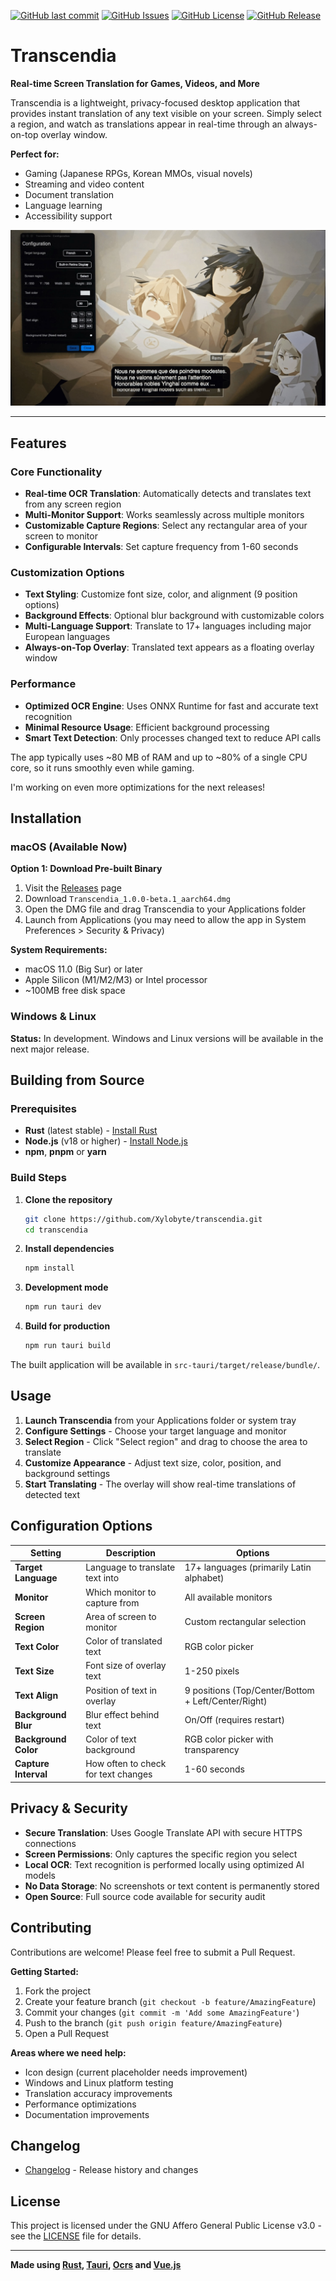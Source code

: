 [![GitHub last commit](https://img.shields.io/github/last-commit/Xylobyte/transcendia)](https://github.com/Xylobyte/transcendia/commits/main)
[![GitHub Issues](https://img.shields.io/github/issues/Xylobyte/transcendia)](https://github.com/Xylobyte/transcendia/issues)
[![GitHub License](https://img.shields.io/github/license/Xylobyte/transcendia)](LICENSE.txt)
[![GitHub Release](https://img.shields.io/github/v/release/Xylobyte/transcendia?include_prereleases)](https://github.com/Xylobyte/transcendia/releases)

# Transcendia

**Real-time Screen Translation for Games, Videos, and More**

Transcendia is a lightweight, privacy-focused desktop application that provides instant translation of any text visible
on your screen. Simply select a region, and watch as translations appear in real-time through an always-on-top overlay
window.

**Perfect for:**

- Gaming (Japanese RPGs, Korean MMOs, visual novels)
- Streaming and video content
- Document translation
- Language learning
- Accessibility support

![Transcendia Demo](/screenshots/opus-translated-in-french.jpeg)

---

## Features

### Core Functionality

- **Real-time OCR Translation**: Automatically detects and translates text from any screen region
- **Multi-Monitor Support**: Works seamlessly across multiple monitors
- **Customizable Capture Regions**: Select any rectangular area of your screen to monitor
- **Configurable Intervals**: Set capture frequency from 1-60 seconds

### Customization Options

- **Text Styling**: Customize font size, color, and alignment (9 position options)
- **Background Effects**: Optional blur background with customizable colors
- **Multi-Language Support**: Translate to 17+ languages including major European languages
- **Always-on-Top Overlay**: Translated text appears as a floating overlay window

### Performance

- **Optimized OCR Engine**: Uses ONNX Runtime for fast and accurate text recognition
- **Minimal Resource Usage**: Efficient background processing
- **Smart Text Detection**: Only processes changed text to reduce API calls

The app typically uses ~80 MB of RAM and up to ~80% of a single CPU core, so it runs smoothly even while gaming.

I'm working on even more optimizations for the next releases!

## Installation

### macOS (Available Now)

**Option 1: Download Pre-built Binary**

1. Visit the [Releases](https://github.com/Xylobyte/transcendia/releases) page
2. Download `Transcendia_1.0.0-beta.1_aarch64.dmg`
3. Open the DMG file and drag Transcendia to your Applications folder
4. Launch from Applications (you may need to allow the app in System Preferences > Security & Privacy)

**System Requirements:**

- macOS 11.0 (Big Sur) or later
- Apple Silicon (M1/M2/M3) or Intel processor
- ~100MB free disk space

### Windows & Linux

**Status:** In development. Windows and Linux versions will be available in the next major release.

## Building from Source

### Prerequisites

- **Rust** (latest stable) - [Install Rust](https://rustup.rs/)
- **Node.js** (v18 or higher) - [Install Node.js](https://nodejs.org/)
- **npm**, **pnpm** or **yarn**

### Build Steps

1. **Clone the repository**
   ```bash
   git clone https://github.com/Xylobyte/transcendia.git
   cd transcendia
   ```

2. **Install dependencies**
   ```bash
   npm install
   ```

3. **Development mode**
   ```bash
   npm run tauri dev
   ```

4. **Build for production**
   ```bash
   npm run tauri build
   ```

The built application will be available in `src-tauri/target/release/bundle/`.

## Usage

1. **Launch Transcendia** from your Applications folder or system tray
2. **Configure Settings** - Choose your target language and monitor
3. **Select Region** - Click "Select region" and drag to choose the area to translate
4. **Customize Appearance** - Adjust text size, color, position, and background settings
5. **Start Translating** - The overlay will show real-time translations of detected text

## Configuration Options

| Setting              | Description                         | Options                                             |
|----------------------|-------------------------------------|-----------------------------------------------------|
| **Target Language**  | Language to translate text into     | 17+ languages (primarily Latin alphabet)            |
| **Monitor**          | Which monitor to capture from       | All available monitors                              |
| **Screen Region**    | Area of screen to monitor           | Custom rectangular selection                        |
| **Text Color**       | Color of translated text            | RGB color picker                                    |
| **Text Size**        | Font size of overlay text           | 1-250 pixels                                        |
| **Text Align**       | Position of text in overlay         | 9 positions (Top/Center/Bottom + Left/Center/Right) |
| **Background Blur**  | Blur effect behind text             | On/Off (requires restart)                           |
| **Background Color** | Color of text background            | RGB color picker with transparency                  |
| **Capture Interval** | How often to check for text changes | 1-60 seconds                                        |

## Privacy & Security

- **Secure Translation**: Uses Google Translate API with secure HTTPS connections
- **Screen Permissions**: Only captures the specific region you select
- **Local OCR**: Text recognition is performed locally using optimized AI models
- **No Data Storage**: No screenshots or text content is permanently stored
- **Open Source**: Full source code available for security audit

## Contributing

Contributions are welcome! Please feel free to submit a Pull Request.

**Getting Started:**

1. Fork the project
2. Create your feature branch (`git checkout -b feature/AmazingFeature`)
3. Commit your changes (`git commit -m 'Add some AmazingFeature'`)
4. Push to the branch (`git push origin feature/AmazingFeature`)
5. Open a Pull Request

**Areas where we need help:**

- Icon design (current placeholder needs improvement)
- Windows and Linux platform testing
- Translation accuracy improvements
- Performance optimizations
- Documentation improvements

## Changelog

- [Changelog](CHANGELOG.md) - Release history and changes

## License

This project is licensed under the GNU Affero General Public License v3.0 - see the [LICENSE](LICENSE.txt) file for
details.

---

**Made
using [Rust](https://github.com/rust-lang/rust), [Tauri](https://github.com/tauri-apps/tauri), [Ocrs](https://github.com/robertknight/ocrs)
and [Vue.js](https://github.com/vuejs)**
